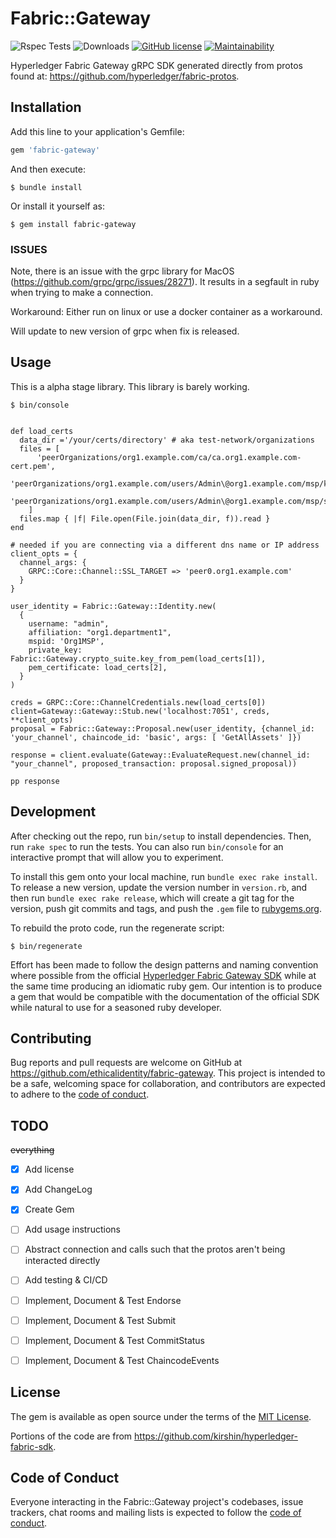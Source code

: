 # Fabric::Gateway

![Rspec Tests](https://github.com/EthicalIdentity/fabric-gateway-ruby/actions/workflows/rspec.yml/badge.svg) ![Downloads](https://img.shields.io/gem/dt/fabric-gateway) [![GitHub license](https://img.shields.io/github/license/EthicalIdentity/fabric-gateway-ruby)](https://github.com/EthicalIdentity/fabric-gateway-ruby/blob/master/LICENSE.txt) [![Maintainability](https://api.codeclimate.com/v1/badges/84bab9bb5911d3564df6/maintainability)](https://codeclimate.com/github/EthicalIdentity/fabric-gateway-ruby/maintainability)

Hyperledger Fabric Gateway gRPC SDK generated directly from protos found at: https://github.com/hyperledger/fabric-protos.

## Installation

Add this line to your application's Gemfile:

```ruby
gem 'fabric-gateway'
```

And then execute:

    $ bundle install

Or install it yourself as:

    $ gem install fabric-gateway

### ISSUES

Note, there is an issue with the grpc library for MacOS (https://github.com/grpc/grpc/issues/28271). It results in a segfault in ruby when trying to make a connection. 

Workaround: Either run on linux or use a docker container as a workaround.

Will update to new version of grpc when fix is released.

## Usage

This is a alpha stage library. This library is barely working.

```
$ bin/console


def load_certs
  data_dir ='/your/certs/directory' # aka test-network/organizations
  files = [
      'peerOrganizations/org1.example.com/ca/ca.org1.example.com-cert.pem',
      'peerOrganizations/org1.example.com/users/Admin\@org1.example.com/msp/keystore/9f7c67dd4dd6562d258593c0d5011a3bff9121e65e67ff7fd3212919ae400a88_sk',
      'peerOrganizations/org1.example.com/users/Admin\@org1.example.com/msp/signcerts/cert.pem'
    ]
  files.map { |f| File.open(File.join(data_dir, f)).read }
end

# needed if you are connecting via a different dns name or IP address
client_opts = {
  channel_args: {
    GRPC::Core::Channel::SSL_TARGET => 'peer0.org1.example.com'
  }
}

user_identity = Fabric::Gateway::Identity.new(
  {
    username: "admin",
    affiliation: "org1.department1",
    mspid: 'Org1MSP',
    private_key: Fabric::Gateway.crypto_suite.key_from_pem(load_certs[1]),
    pem_certificate: load_certs[2],
  }
)

creds = GRPC::Core::ChannelCredentials.new(load_certs[0])
client=Gateway::Gateway::Stub.new('localhost:7051', creds, **client_opts)
proposal = Fabric::Gateway::Proposal.new(user_identity, {channel_id: 'your_channel', chaincode_id: 'basic', args: [ 'GetAllAssets' ]})

response = client.evaluate(Gateway::EvaluateRequest.new(channel_id: "your_channel", proposed_transaction: proposal.signed_proposal))

pp response
```

## Development

After checking out the repo, run `bin/setup` to install dependencies. Then, run `rake spec` to run the tests. You can also run `bin/console` for an interactive prompt that will allow you to experiment.

To install this gem onto your local machine, run `bundle exec rake install`. To release a new version, update the version number in `version.rb`, and then run `bundle exec rake release`, which will create a git tag for the version, push git commits and tags, and push the `.gem` file to [rubygems.org](https://rubygems.org).

To rebuild the proto code, run the regenerate script:

```
$ bin/regenerate
```

Effort has been made to follow the design patterns and naming convention where possible from the official [Hyperledger Fabric Gateway SDK](https://github.com/hyperledger/fabric-gateway) while at the same time producing an idiomatic ruby gem. Our intention is to produce a gem that would be compatible with the documentation of the official SDK while natural to use for a seasoned ruby developer.

## Contributing

Bug reports and pull requests are welcome on GitHub at https://github.com/ethicalidentity/fabric-gateway. This project is intended to be a safe, welcoming space for collaboration, and contributors are expected to adhere to the [code of conduct](https://github.com/ethicalidentity/fabric-gateway/blob/master/CODE_OF_CONDUCT.md).

## TODO

~~everything~~

- [x] Add license
- [x] Add ChangeLog
- [x] Create Gem
- [ ] Add usage instructions
- [ ] Abstract connection and calls such that the protos aren't being interacted directly
- [ ] Add testing & CI/CD
- [ ] Implement, Document & Test Endorse
- [ ] Implement, Document & Test Submit
- [ ] Implement, Document & Test CommitStatus
- [ ] Implement, Document & Test ChaincodeEvents


## License

The gem is available as open source under the terms of the [MIT License](https://opensource.org/licenses/MIT).

Portions of the code are from https://github.com/kirshin/hyperledger-fabric-sdk.

## Code of Conduct

Everyone interacting in the Fabric::Gateway project's codebases, issue trackers, chat rooms and mailing lists is expected to follow the [code of conduct](https://github.com/ethicalidentity/fabric-gateway/blob/master/CODE_OF_CONDUCT.md).
